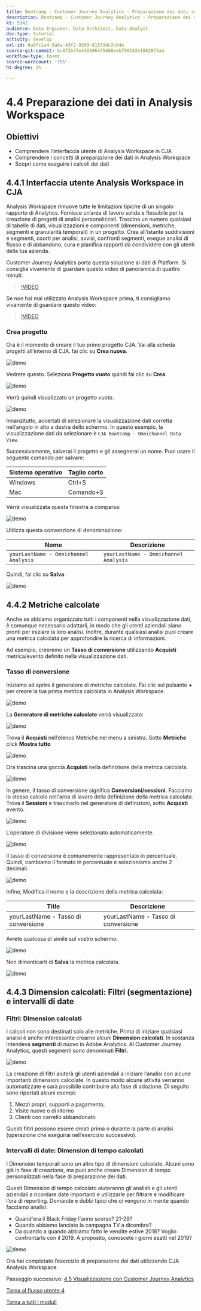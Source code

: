 ```yaml
---
title: Bootcamp - Customer Journey Analytics - Preparazione dei dati in Analysis Workspace
description: Bootcamp - Customer Journey Analytics - Preparazione dei dati in Analysis Workspace
kt: 5342
audience: Data Engineer, Data Architect, Data Analyst
doc-type: tutorial
activity: develop
exl-id: 6a9fc1a4-9a6a-43f2-9393-815f9dc2cb4e
source-git-commit: bc872b4fe440106475668eeb790242e1862875aa
workflow-type: tm+mt
source-wordcount: '755'
ht-degree: 2%

---
```


# 4.4 Preparazione dei dati in Analysis Workspace

## Obiettivi

- Comprendere l’interfaccia utente di Analysis Workspace in CJA
- Comprendere i concetti di preparazione dei dati in Analysis Workspace
- Scopri come eseguire i calcoli dei dati

## 4.4.1 Interfaccia utente Analysis Workspace in CJA

Analysis Workspace rimuove tutte le limitazioni tipiche di un singolo rapporto di Analytics. Fornisce un’area di lavoro solida e flessibile per la creazione di progetti di analisi personalizzati. Trascina un numero qualsiasi di tabelle di dati, visualizzazioni e componenti (dimensioni, metriche, segmenti e granularità temporali) in un progetto. Crea all’istante suddivisioni e segmenti, coorti per analisi, avvisi, confronti segmenti, esegue analisi di flusso e di abbandono, cura e pianifica rapporti da condividere con gli utenti della tua azienda.

Customer Journey Analytics porta questa soluzione ai dati di Platform. Si consiglia vivamente di guardare questo video di panoramica di quattro minuti:

>[!VIDEO](https://video.tv.adobe.com/v/35109?quality=12&learn=on)

Se non hai mai utilizzato Analysis Workspace prima, ti consigliamo vivamente di guardare questo video:

>[!VIDEO](https://video.tv.adobe.com/v/26266?quality=12&learn=on)

### Crea progetto

Ora è il momento di creare il tuo primo progetto CJA. Vai alla scheda progetti all’interno di CJA.
fai clic su **Crea nuova**.

![demo](./images/prmenu.png)

Vedrete questo. Seleziona **Progetto vuoto** quindi fai clic su **Crea**.

![demo](./images/prmenu1.png)

Verrà quindi visualizzato un progetto vuoto.

![demo](./images/premptyprojects.png)

Innanzitutto, accertati di selezionare la visualizzazione dati corretta nell’angolo in alto a destra dello schermo. In questo esempio, la visualizzazione dati da selezionare è `CJA Bootcamp - Omnichannel Data View`.

Successivamente, salverai il progetto e gli assegnerai un nome. Puoi usare il seguente comando per salvare:

| Sistema operativo | Taglio corto |
| ----------------- |-------------| 
| Windows | Ctrl+S |
| Mac | Comando+S |

Verrà visualizzata questa finestra a comparsa:

![demo](./images/prsave.png)

Utilizza questa convenzione di denominazione:

| Nome | Descrizione |
| ----------------- |-------------| 
| `yourLastName - Omnichannel Analysis` | `yourLastName - Omnichannel Analysis` |

Quindi, fai clic su **Salva**.

![demo](./images/prsave2.png)

## 4.4.2 Metriche calcolate

Anche se abbiamo organizzato tutti i componenti nella visualizzazione dati, è comunque necessario adattarli, in modo che gli utenti aziendali siano pronti per iniziare la loro analisi. Inoltre, durante qualsiasi analisi puoi creare una metrica calcolata per approfondire la ricerca di informazioni.

Ad esempio, creeremo un **Tasso di conversione** utilizzando **Acquisti** metrica/evento definito nella visualizzazione dati.

### Tasso di conversione

Iniziamo ad aprire il generatore di metriche calcolate. Fai clic sul pulsante **+** per creare la tua prima metrica calcolata in Analysis Workspace.

![demo](./images/pradd.png)

La **Generatore di metriche calcolate** verrà visualizzato:

![demo](./images/prbuilder.png)

Trova il **Acquisti** nell’elenco Metriche nel menu a sinistra. Sotto **Metriche** click **Mostra tutto**

![demo](./images/calcbuildercr1.png)

Ora trascina una goccia **Acquisti** nella definizione della metrica calcolata.

![demo](./images/calcbuildercr2.png)

In genere, il tasso di conversione significa **Conversioni/sessioni**. Facciamo lo stesso calcolo nell&#39;area di lavoro della definizione della metrica calcolata. Trova il **Sessioni** e trascinarlo nel generatore di definizioni, sotto **Acquisti** evento.

![demo](./images/calcbuildercr3.png)

L’operatore di divisione viene selezionato automaticamente.

![demo](./images/calcbuildercr4.png)

Il tasso di conversione è comunemente rappresentato in percentuale. Quindi, cambiamo il formato in percentuale e selezioniamo anche 2 decimali.

![demo](./images/calcbuildercr5.png)

Infine, Modifica il nome e la descrizione della metrica calcolata:

| Title | Descrizione |
| ----------------- |-------------| 
| yourLastName - Tasso di conversione | yourLastName - Tasso di conversione |

Avrete qualcosa di simile sul vostro schermo:

![demo](./images/calcbuildercr6.png)

Non dimenticarti di **Salva** la metrica calcolata.

![demo](./images/pr9.png)

## 4.4.3 Dimension calcolati: Filtri (segmentazione) e intervalli di date

### Filtri: Dimension calcolati

I calcoli non sono destinati solo alle metriche. Prima di iniziare qualsiasi analisi è anche interessante crearne alcuni **Dimension calcolati**. In sostanza intendeva **segmenti** di nuovo in Adobe Analytics. Al Customer Journey Analytics, questi segmenti sono denominati **Filtri**.

![demo](./images/prfilters.png)

La creazione di filtri aiuterà gli utenti aziendali a iniziare l’analisi con alcune importanti dimensioni calcolate. In questo modo alcune attività verranno automatizzate e sarà possibile contribuire alla fase di adozione. Di seguito sono riportati alcuni esempi:

1. Mezzi propri, supporti a pagamento,
2. Visite nuove o di ritorno
3. Clienti con carrello abbandonato

Questi filtri possono essere creati prima o durante la parte di analisi (operazione che eseguirai nell’esercizio successivo).

### Intervalli di date: Dimension di tempo calcolati

I Dimension temporali sono un altro tipo di dimensioni calcolate. Alcuni sono già in fase di creazione, ma puoi anche creare Dimension di tempo personalizzati nella fase di preparazione dei dati.

Questi Dimension di tempo calcolato aiuteranno gli analisti e gli utenti aziendali a ricordare date importanti e utilizzarle per filtrare e modificare l’ora di reporting. Domande e dubbi tipici che ci vengono in mente quando facciamo analisi:

- Quand&#39;era il Black Friday l&#39;anno scorso? 21-29?
- Quando abbiamo lanciato la campagna TV a dicembre?
- Da quando a quando abbiamo fatto le vendite estive 2018? Voglio confrontarlo con il 2019. A proposito, conoscete i giorni esatti nel 2019?

![demo](./images/timedimensions.png)

Ora hai completato l’esercizio di preparazione dei dati utilizzando CJA Analysis Workspace.

Passaggio successivo: [4.5 Visualizzazione con Customer Journey Analytics](./ex5.md)

[Torna al flusso utente 4](./uc4.md)

[Torna a tutti i moduli](./../../overview.md)
